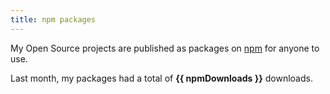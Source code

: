 ```yaml
---
title: npm packages
---
```


<script setup lang="ts">
import { getUnit, numberUnits } from '@/utils/get-unit';
import npmPackages from '@/data/npm-downloads.json';

const [downloadMonth, downloadCount] = npmPackages.lastMonth;
const downloadsMonthPretty = new Date(downloadMonth).toLocaleDateString(undefined, {
	timeZone: 'UTC',
	month: 'long',
	year: 'numeric',
});

const packagesSortedByPopularity = npmPackages.packages.slice().sort((a, b) => {
	const aDownloads = Object.values(a.downloads).reduce((acc, curr) => acc + curr, 0);
	const bDownloads = Object.values(b.downloads).reduce((acc, curr) => acc + curr, 0);

	return bDownloads - aDownloads;
});

const [downloads, unit] = getUnit(downloadCount, numberUnits, 1);
const npmDownloads = `${downloads} ${unit}`;
</script>

My Open Source projects are published as packages on [npm](https://www.npmjs.com) for anyone to use.

<Popper :tip="downloadsMonthPretty">Last month</Popper>, my packages had a total of <Popper :tip="downloadCount.toLocaleString()"><strong>{{ npmDownloads }}</strong></Popper> downloads.

<template v-for="npmPackage in packagesSortedByPopularity">
	<NpmPackage v-bind="npmPackage" />
</template>
